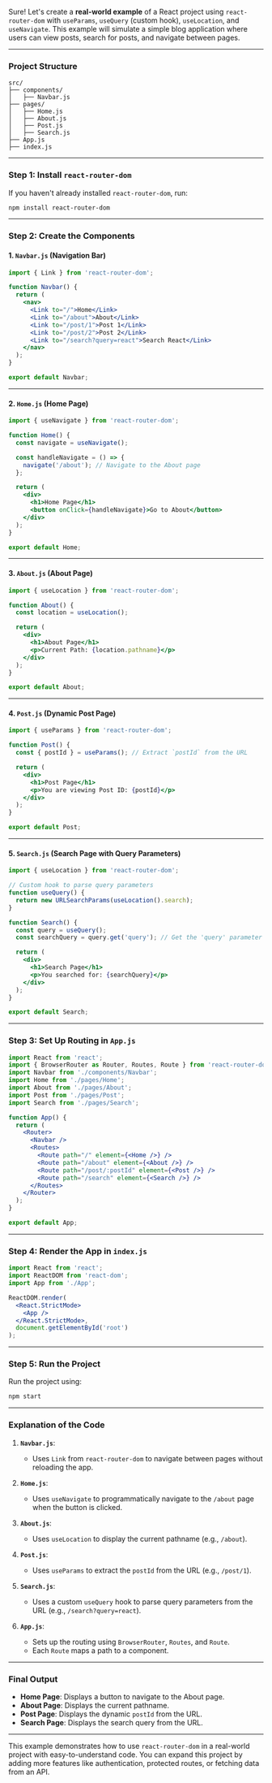 Sure! Let's create a **real-world example** of a React project using `react-router-dom` with `useParams`, `useQuery` (custom hook), `useLocation`, and `useNavigate`. This example will simulate a simple blog application where users can view posts, search for posts, and navigate between pages.

---

### Project Structure

```
src/
├── components/
│   ├── Navbar.js
├── pages/
│   ├── Home.js
│   ├── About.js
│   ├── Post.js
│   ├── Search.js
├── App.js
├── index.js
```

---

### Step 1: Install `react-router-dom`

If you haven't already installed `react-router-dom`, run:

```bash
npm install react-router-dom
```

---

### Step 2: Create the Components

#### 1. `Navbar.js` (Navigation Bar)

```jsx
import { Link } from 'react-router-dom';

function Navbar() {
  return (
    <nav>
      <Link to="/">Home</Link>
      <Link to="/about">About</Link>
      <Link to="/post/1">Post 1</Link>
      <Link to="/post/2">Post 2</Link>
      <Link to="/search?query=react">Search React</Link>
    </nav>
  );
}

export default Navbar;
```

---

#### 2. `Home.js` (Home Page)

```jsx
import { useNavigate } from 'react-router-dom';

function Home() {
  const navigate = useNavigate();

  const handleNavigate = () => {
    navigate('/about'); // Navigate to the About page
  };

  return (
    <div>
      <h1>Home Page</h1>
      <button onClick={handleNavigate}>Go to About</button>
    </div>
  );
}

export default Home;
```

---

#### 3. `About.js` (About Page)

```jsx
import { useLocation } from 'react-router-dom';

function About() {
  const location = useLocation();

  return (
    <div>
      <h1>About Page</h1>
      <p>Current Path: {location.pathname}</p>
    </div>
  );
}

export default About;
```

---

#### 4. `Post.js` (Dynamic Post Page)

```jsx
import { useParams } from 'react-router-dom';

function Post() {
  const { postId } = useParams(); // Extract `postId` from the URL

  return (
    <div>
      <h1>Post Page</h1>
      <p>You are viewing Post ID: {postId}</p>
    </div>
  );
}

export default Post;
```

---

#### 5. `Search.js` (Search Page with Query Parameters)

```jsx
import { useLocation } from 'react-router-dom';

// Custom hook to parse query parameters
function useQuery() {
  return new URLSearchParams(useLocation().search);
}

function Search() {
  const query = useQuery();
  const searchQuery = query.get('query'); // Get the 'query' parameter

  return (
    <div>
      <h1>Search Page</h1>
      <p>You searched for: {searchQuery}</p>
    </div>
  );
}

export default Search;
```

---

### Step 3: Set Up Routing in `App.js`

```jsx
import React from 'react';
import { BrowserRouter as Router, Routes, Route } from 'react-router-dom';
import Navbar from './components/Navbar';
import Home from './pages/Home';
import About from './pages/About';
import Post from './pages/Post';
import Search from './pages/Search';

function App() {
  return (
    <Router>
      <Navbar />
      <Routes>
        <Route path="/" element={<Home />} />
        <Route path="/about" element={<About />} />
        <Route path="/post/:postId" element={<Post />} />
        <Route path="/search" element={<Search />} />
      </Routes>
    </Router>
  );
}

export default App;
```

---

### Step 4: Render the App in `index.js`

```jsx
import React from 'react';
import ReactDOM from 'react-dom';
import App from './App';

ReactDOM.render(
  <React.StrictMode>
    <App />
  </React.StrictMode>,
  document.getElementById('root')
);
```

---

### Step 5: Run the Project

Run the project using:

```bash
npm start
```

---

### Explanation of the Code

1. **`Navbar.js`**:
   - Uses `Link` from `react-router-dom` to navigate between pages without reloading the app.

2. **`Home.js`**:
   - Uses `useNavigate` to programmatically navigate to the `/about` page when the button is clicked.

3. **`About.js`**:
   - Uses `useLocation` to display the current pathname (e.g., `/about`).

4. **`Post.js`**:
   - Uses `useParams` to extract the `postId` from the URL (e.g., `/post/1`).

5. **`Search.js`**:
   - Uses a custom `useQuery` hook to parse query parameters from the URL (e.g., `/search?query=react`).

6. **`App.js`**:
   - Sets up the routing using `BrowserRouter`, `Routes`, and `Route`.
   - Each `Route` maps a path to a component.

---

### Final Output

- **Home Page**: Displays a button to navigate to the About page.
- **About Page**: Displays the current pathname.
- **Post Page**: Displays the dynamic `postId` from the URL.
- **Search Page**: Displays the search query from the URL.

---

This example demonstrates how to use `react-router-dom` in a real-world project with easy-to-understand code. You can expand this project by adding more features like authentication, protected routes, or fetching data from an API.
